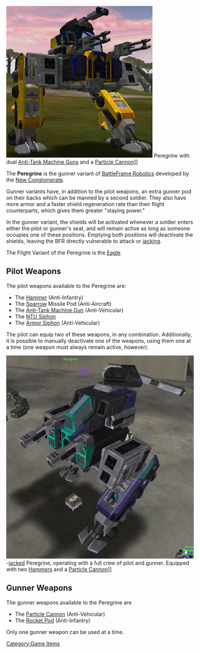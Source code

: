 ![](/images/NC_Peregrine.jpg "fig:NC_Peregrine.jpg") Peregrine with dual
[Anti-Tank Machine Guns](/Anti-Tank_Machine_Gun "wikilink") and a
[Particle Cannon](/Particle_Cannon "wikilink")\]\]

The **Peregrine** is the gunner variant of [BattleFrame
Robotics](/BattleFrame_Robotics "wikilink") developed by the [New
Conglomerate](/New_Conglomerate "wikilink").

Gunner variants have, in addition to the pilot weapons, an extra gunner
pod on their backs which can be manned by a second soldier. They also
have more armor and a faster shield regeneration rate than their flight
counterparts, which gives them greater "staying power."

In the gunner variant, the shields will be activated whenever a soldier
enters either the pilot or gunner's seat, and will remain active as long
as someone occupies one of these positions. Emptying both positions will
deactivate the shields, leaving the BFR directly vulnerable to attack or
[jacking](/jack "wikilink").

The Flight Variant of the Peregrine is the [Eagle](/Eagle "wikilink").

## **Pilot Weapons**

The pilot weapons available to the Peregrine are:

- The [Hammer](/Hammer "wikilink") (Anti-Infantry)
- The [Sparrow](<Sparrow_(BFR)> "wikilink") Missile Pod (Anti-Aircraft)
- The [Anti-Tank Machine Gun](/Anti-Tank_Machine_Gun "wikilink")
  (Anti-Vehicular)
- The [NTU Siphon](/NTU_Siphon "wikilink")
- The [Armor Siphon](/Armor_Siphon "wikilink") (Anti-Vehicular)

The pilot can equip two of these weapons, in any combination.
Additionally, it is possible to manually deactivate one of the weapons,
using them one at a time (one weapon must always remain active,
however).

![](/images/Peregrine_VS.jpg "fig:Peregrine_VS.jpg")-[jacked](/jack "wikilink")
Peregrine, operating with a full crew of pilot and gunner. Equipped with
two [Hammers](/Hammer "wikilink") and a [Particle
Cannon](/Particle_Cannon "wikilink")\]\]

## **Gunner Weapons**

The gunner weapons available to the Peregrine are

- The [Particle Cannon](/Particle_Cannon "wikilink") (Anti-Vehicular)
- The [Rocket Pod](<Rocket_Pod_(BFR)> "wikilink") (Anti-Infantry)

Only one gunner weapon can be used at a time.

[Category:Game Items](/Category:Game_Items "wikilink")
